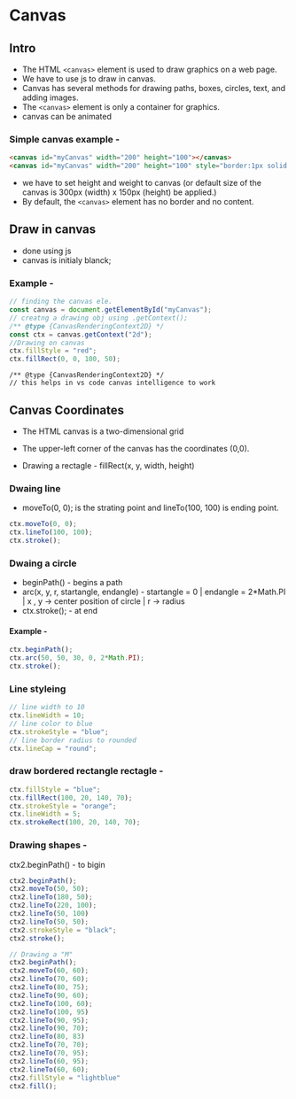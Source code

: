 # Canvas

## Intro
- The HTML `<canvas>` element is used to draw graphics on a web page.
- We have to use js to draw in canvas.
- Canvas has several methods for drawing paths, boxes, circles, text, and adding images.
- The `<canvas>` element is only a container for graphics.
- canvas can be animated

### Simple canvas example -
```html
<canvas id="myCanvas" width="200" height="100"></canvas>
<canvas id="myCanvas" width="200" height="100" style="border:1px solid #000000;"></canvas>
```
- we have to set height and weight to canvas (or default size of the canvas is 300px (width) x 150px (height) be applied.)
- By default, the `<canvas>` element has no border and no content.

## Draw in canvas
- done using js
- canvas is initialy blanck;

### Example - 
```js
// finding the canvas ele.
const canvas = document.getElementById("myCanvas");
// creatng a drawing obj using .getContext();
/** @type {CanvasRenderingContext2D} */
const ctx = canvas.getContext("2d");
//Drawing on canvas
ctx.fillStyle = "red";
ctx.fillRect(0, 0, 100, 50);
```
```
/** @type {CanvasRenderingContext2D} */ 
// this helps in vs code canvas intelligence to work 
```

## Canvas Coordinates
- The HTML canvas is a two-dimensional grid
- The upper-left corner of the canvas has the coordinates (0,0).

- Drawing a rectagle - fillRect(x, y, width, height)

### Dwaing line 
- moveTo(0, 0); is the strating point and lineTo(100, 100) is ending point.
```js 
ctx.moveTo(0, 0);
ctx.lineTo(100, 100);
ctx.stroke();
```

### Dwaing a circle 
- beginPath() - begins a path
- arc(x, y, r, startangle, endangle) - startangle = 0 | endangle = 2*Math.PI | x , y -> center position of circle | r -> radius
- ctx.stroke(); - at end

#### Example - 
```js
ctx.beginPath();
ctx.arc(50, 50, 30, 0, 2*Math.PI);
ctx.stroke();
```

### Line styleing 

```js
// line width to 10
ctx.lineWidth = 10;
// line color to blue
ctx.strokeStyle = "blue";
// line border radius to rounded
ctx.lineCap = "round";
```

### draw bordered rectangle rectagle -
```js
ctx.fillStyle = "blue";
ctx.fillRect(100, 20, 140, 70);
ctx.strokeStyle = "orange";
ctx.lineWidth = 5;
ctx.strokeRect(100, 20, 140, 70);
```

### Drawing shapes -
ctx2.beginPath() - to bigin
```js
ctx2.beginPath();
ctx2.moveTo(50, 50);
ctx2.lineTo(180, 50);
ctx2.lineTo(220, 100);
ctx2.lineTo(50, 100)
ctx2.lineTo(50, 50);
ctx2.strokeStyle = "black";
ctx2.stroke();
```

```js
// Drawing a "M"
ctx2.beginPath();
ctx2.moveTo(60, 60);
ctx2.lineTo(70, 60);
ctx2.lineTo(80, 75);
ctx2.lineTo(90, 60);
ctx2.lineTo(100, 60);
ctx2.lineTo(100, 95)
ctx2.lineTo(90, 95);
ctx2.lineTo(90, 70);
ctx2.lineTo(80, 83)
ctx2.lineTo(70, 70);
ctx2.lineTo(70, 95);
ctx2.lineTo(60, 95);
ctx2.lineTo(60, 60);
ctx2.fillStyle = "lightblue"
ctx2.fill(); 
```